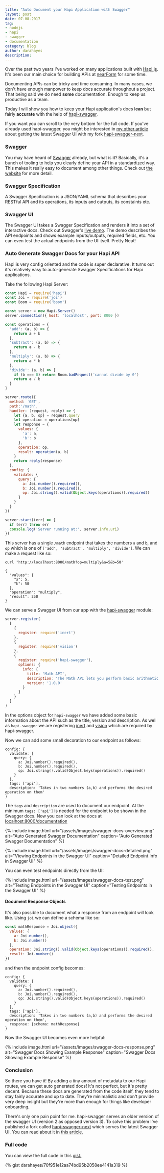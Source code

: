 ```yaml
---
title: "Auto Document your Hapi Application with Swagger"
layout: post
date: 07-08-2017
tag:
- nodejs
- hapi
- swagger
- documentation
category: blog
author: darahayes
description: 
---
```


Over the past two years I've worked on many applications built with [Hapi.js](https://npmjs.com/package/hapi). It's been our main choice for building APIs at [nearForm](https://www.nearform.com) for some time. 

Documenting APIs can be tricky and time consuming. In many cases, we don't have enough manpower to keep docs accurate throughout a project. That being said we do need __some__ documentation. Enough to keep us productive as a team.

Today I will show you how to keep your Hapi application's docs __lean__ but fairly __accurate__ with the help of [hapi-swagger](https://npmjs.com/package/hapi-swagger). 


If you want you can scroll to the very bottom for the full code. If you've already used hapi-swagger, you might be interested in [my other article](/get-latest-swagger-ui-hapi-swagger-next/) about getting the latest Swagger UI with my fork [hapi-swagger-next](https://npmjs.com/package/hapi-swagger-next).

### Swagger

You may have heard of [Swagger](https://swagger.io) already, but what is it? Basically, it's a bunch of tooling to help you clearly define your API in a standardized way. This makes it really easy to document among other things. Check out [the website](https://swagger.io) for more detail.

### Swagger Specification

A Swagger Specification is a JSON/YAML schema that describes your RESTful API and its operations, its inputs and outputs, its constaints etc.

### Swagger UI

The Swagger UI takes a Swagger Specification and renders it into a set of interactive docs. Check out Swagger's [live demo](http://petstore.swagger.io/). The demo describes the API endpoints and shows example inputs/outputs, required fields, etc. You can even test the actual endpoints from the UI itself. Pretty Neat!

### Auto Generate Swagger Docs for your Hapi API

Hapi is very config oriented and the code is super declarative. It turns out it's relatively easy to auto-generate Swagger Specifications for Hapi applications.

Take the following Hapi Server:

```js
const Hapi = require('hapi')
const Joi = require('joi')
const Boom = require('boom')

const server = new Hapi.Server()
server.connection({ host: 'localhost', port: 8000 })

const operations = {
  'add': (a, b) => {
    return a + b
  },
  'subtract': (a, b) => {
    return a - b
  },
  'multiply': (a, b) => {
    return a * b
  },
  'divide': (a, b) => {
    if (b === 0) return Boom.badRequest('cannot divide by 0')
    return a / b
  }
}

server.route({
  method: 'GET',
  path:'/math', 
  handler: (request, reply) => {
    let {a, b, op} = request.query
    let operation = operations[op]
    let response = {
      values: {
        'a': a,
        'b': b
      },
      operation: op,
      result: operation(a, b)
    }
    return reply(response)
  },
  config: {
    validate: {
      query: {
        a: Joi.number().required(),
        b: Joi.number().required(),
        op: Joi.string().valid(Object.keys(operations)).required()
      }
    }
  }
})

server.start((err) => {
  if (err) throw err
  console.log('Server running at:', server.info.uri)
})
```

This server has a single `/math` endpoint that takes the numbers `a` and `b`, and `op` which is one of `['add', 'subtract', 'multiply', 'divide']`. We can make a request like so:

```
curl 'http://localhost:8000/math?op=multiply&a=5&b=50'

{
  "values": {
    "a": 5,
    "b": 50
  },
  "operation": "multiply",
  "result": 250
}
```

We can serve a Swagger UI from our app with the [hapi-swagger](https://npmjs.com/package/hapi-swagger) module:

```js
server.register(
  [
    {
      register: require('inert')
    },
    {
      register: require('vision')
    },
    {
      register: require('hapi-swagger'),
      options: {
        info: {
          title: 'Math API',
          description: 'The Math API lets you perform basic arithmetic operations over HTTP',
          version: '1.0.0'
        }
      }
    }
  ]
)
```

In the options object for `hapi-swagger` we have added some basic information about the API such as the title, version and description. As well as `hapi-swagger` we are registering [inert](https://npmjs.com/package/inert) and [vision](https://npmjs.com/package/vision) which are required by hapi-swagger.

Now we can add some small decoration to our endpoint as follows:

```
config: {
  validate: {
    query: {
      a: Joi.number().required(),
      b: Joi.number().required(),
      op: Joi.string().valid(Object.keys(operations)).required()
    }
  },
  tags: ['api'],
  description: 'Takes in two numbers (a,b) and performs the desired operation on them'
}
```

The `tags` and `description` are used to document our endpoint. At the minimum `tags: ['api']` is needed for the endpoint to be shown in the Swagger docs. Now you can look at the docs at [localhost:8000/documentation](http://localhost:8000/documentation)

{% include image.html 
  url="/assets/images/swagger-docs-overview.png"
  alt="Auto Generated Swagger Documentation"
  caption="Auto Generated Swagger Documentation" %}

{% include image.html 
url="/assets/images/swagger-docs-detailed.png"
alt="Viewing Endpoints in the Swagger UI"
caption="Detailed Endpoint Info in Swagger UI" %}

You can even test endpoints directly from the UI:

{% include image.html 
url="/assets/images/swagger-docs-test.png"
alt="Testing Endpoints in the Swagger UI"
caption="Testing Endpoints in the Swagger UI" %}

#### Document Response Objects

It's also possible to document what a response from an endpoint will look like. Using `joi` we can define a schema like so:

```js
const mathResponse = Joi.object({
  values: {
    a: Joi.number(),
    b: Joi.number()
  },
  operation: Joi.string().valid(Object.keys(operations)).required(),
  result: Joi.number()
})
```

and then the endpoint config becomes:

```
config: {
  validate: {
    query: {
      a: Joi.number().required(),
      b: Joi.number().required(),
      op: Joi.string().valid(Object.keys(operations)).required()
    }
  },
  tags: ['api'],
  description: 'Takes in two numbers (a,b) and performs the desired operation on them',
  response: {schema: mathResponse}
}
```

Now the Swagger UI becomes even more helpful:

{% include image.html 
url="/assets/images/swagger-docs-response.png"
alt="Swagger Docs Showing Example Response"
caption="Swagger Docs Showing Example Response" %}

### Conclusion

So there you have it! By adding a tiny amount of metadata to our Hapi routes, we can get auto generated docs! It's not perfect, but it's pretty decent. Because these docs are generated from the code itself, they tend to stay fairly accurate and up to date. They're minimalistic and don't provide very deep insight but they're more than enough for things like developer onboarding.

There's only one pain point for me. hapi-swagger serves an older version of the swagger UI (version 2 as opposed version 3). To solve this problem I've published a fork called [hapi-swagger-next](https://npmjs.com/package/hapi-swagger-next) which serves the latest Swagger UI. You can read about it in [this article.](/get-latest-swagger-ui-hapi-swagger-next/)

### Full code

You can view the full code in this [gist.](https://gist.github.com/darahayes/70f951e12aa74bd95b2058ee4141a319)

{% gist darahayes/70f951e12aa74bd95b2058ee4141a319 %}